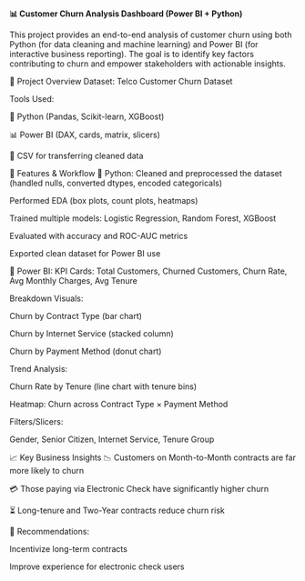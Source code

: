 **📊 Customer Churn Analysis Dashboard (Power BI + Python)**


This project provides an end-to-end analysis of customer churn using both Python (for data cleaning and machine learning) and Power BI (for interactive business reporting). The goal is to identify key factors contributing to churn and empower stakeholders with actionable insights.

📁 Project Overview
Dataset: Telco Customer Churn Dataset

Tools Used:

🐍 Python (Pandas, Scikit-learn, XGBoost)

📊 Power BI (DAX, cards, matrix, slicers)

📁 CSV for transferring cleaned data

🧠 Features & Workflow
🔸 Python:
Cleaned and preprocessed the dataset (handled nulls, converted dtypes, encoded categoricals)

Performed EDA (box plots, count plots, heatmaps)

Trained multiple models: Logistic Regression, Random Forest, XGBoost

Evaluated with accuracy and ROC-AUC metrics

Exported clean dataset for Power BI use

🔸 Power BI:
KPI Cards: Total Customers, Churned Customers, Churn Rate, Avg Monthly Charges, Avg Tenure

Breakdown Visuals:

Churn by Contract Type (bar chart)

Churn by Internet Service (stacked column)

Churn by Payment Method (donut chart)

Trend Analysis:

Churn Rate by Tenure (line chart with tenure bins)

Heatmap: Churn across Contract Type × Payment Method

Filters/Slicers:

Gender, Senior Citizen, Internet Service, Tenure Group

📈 Key Business Insights
📉 Customers on Month-to-Month contracts are far more likely to churn

💳 Those paying via Electronic Check have significantly higher churn

⏳ Long-tenure and Two-Year contracts reduce churn risk

🧭 Recommendations:

Incentivize long-term contracts

Improve experience for electronic check users

